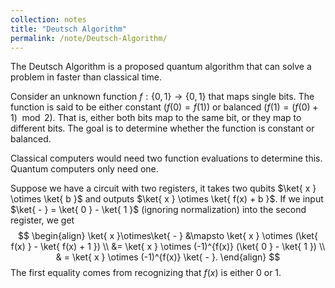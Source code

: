 ```yaml
---
collection: notes
title: "Deutsch Algorithm"
permalink: /note/Deutsch-Algorithm/
---
```

The Deutsch Algorithm is a proposed quantum algorithm that can solve a problem in faster than classical time.

Consider an unknown function $f: \{0,1\} \rightarrow \{0,1\}$ that maps single bits. 
The function is said to be either constant ($f(0) = f(1)$) or balanced ($f(1) = (f(0) + 1) \mod 2$). That is, either both bits map to the same bit, or they map to different bits.
The goal is to determine whether the function is constant or balanced.

Classical computers would need two function evaluations to determine this. Quantum computers only need one.

Suppose we have a circuit with two registers, it takes two qubits $\ket{ x } \otimes \ket{ b }$ and outputs $\ket{ x } \otimes \ket{ f(x) + b }$. 
If we input $\ket{ - } = \ket{ 0 } - \ket{ 1 }$ (ignoring normalization) into the second register, we get 
$$
\begin{align}
\ket{ x }\otimes\ket{ - } &\mapsto \ket{ x } \otimes (\ket{ f(x) } - \ket{ f(x) + 1 })  \\
 &= \ket{ x } \otimes (-1)^{f(x)} (\ket{ 0 } - \ket{ 1 })  \\
 & = \ket{ x } \otimes (-1)^{f(x)} \ket{ - }.
\end{align}
$$
The first equality comes from recognizing that $f(x)$ is either 0 or 1.

